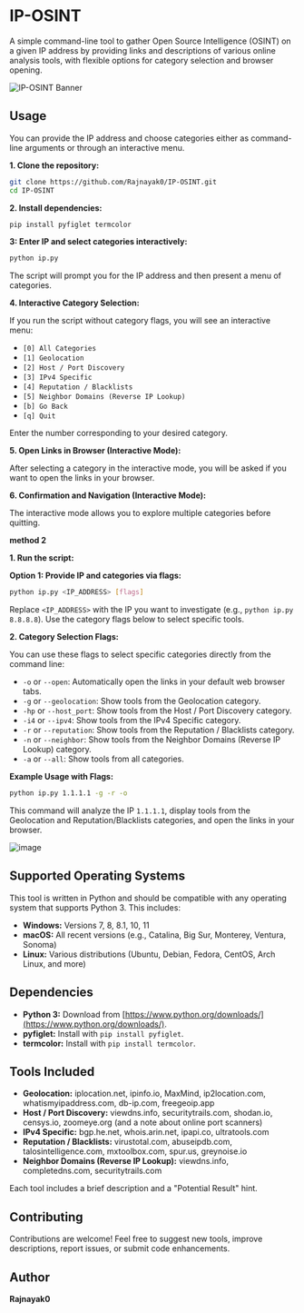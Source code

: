 
# IP-OSINT

A simple command-line tool to gather Open Source Intelligence (OSINT) on a given IP address by providing links and descriptions of various online analysis tools, with flexible options for category selection and browser opening.

![IP-OSINT Banner](https://github.com/user-attachments/assets/02897520-1f35-42a6-a880-83ce7afb6f7c)

## Usage

You can provide the IP address and choose categories either as command-line arguments or through an interactive menu.

**1. Clone the repository:**
```bash
git clone https://github.com/Rajnayak0/IP-OSINT.git
cd IP-OSINT
```

**2. Install dependencies:**
```bash
pip install pyfiglet termcolor
```

**3: Enter IP and select categories interactively:**
```bash
python ip.py
```
The script will prompt you for the IP address and then present a menu of categories.

**4. Interactive Category Selection:**

If you run the script without category flags, you will see an interactive menu:

* `[0] All Categories`
* `[1] Geolocation`
* `[2] Host / Port Discovery`
* `[3] IPv4 Specific`
* `[4] Reputation / Blacklists`
* `[5] Neighbor Domains (Reverse IP Lookup)`
* `[b] Go Back`
* `[q] Quit`

Enter the number corresponding to your desired category.

**5. Open Links in Browser (Interactive Mode):**

After selecting a category in the interactive mode, you will be asked if you want to open the links in your browser.

**6. Confirmation and Navigation (Interactive Mode):**

The interactive mode allows you to explore multiple categories before quitting.

**method 2**

**1. Run the script:**

**Option 1: Provide IP and categories via flags:**
```bash
python ip.py <IP_ADDRESS> [flags]
```
Replace `<IP_ADDRESS>` with the IP you want to investigate (e.g., `python ip.py 8.8.8.8`). Use the category flags below to select specific tools.


**2. Category Selection Flags:**

You can use these flags to select specific categories directly from the command line:

* `-o` or `--open`: Automatically open the links in your default web browser tabs.
* `-g` or `--geolocation`: Show tools from the Geolocation category.
* `-hp` or `--host_port`: Show tools from the Host / Port Discovery category.
* `-i4` or `--ipv4`: Show tools from the IPv4 Specific category.
* `-r` or `--reputation`: Show tools from the Reputation / Blacklists category.
* `-n` or `--neighbor`: Show tools from the Neighbor Domains (Reverse IP Lookup) category.
* `-a` or `--all`: Show tools from all categories.

**Example Usage with Flags:**
```bash
python ip.py 1.1.1.1 -g -r -o
```
This command will analyze the IP `1.1.1.1`, display tools from the Geolocation and Reputation/Blacklists categories, and open the links in your browser.

![image](https://github.com/user-attachments/assets/befd090b-4471-463b-84c9-506d7a3f5790)



## Supported Operating Systems

This tool is written in Python and should be compatible with any operating system that supports Python 3. This includes:

* **Windows:** Versions 7, 8, 8.1, 10, 11
* **macOS:** All recent versions (e.g., Catalina, Big Sur, Monterey, Ventura, Sonoma)
* **Linux:** Various distributions (Ubuntu, Debian, Fedora, CentOS, Arch Linux, and more)

## Dependencies

* **Python 3:** Download from [https://www.python.org/downloads/](https://www.python.org/downloads/).
* **pyfiglet:** Install with `pip install pyfiglet`.
* **termcolor:** Install with `pip install termcolor`.

## Tools Included

* **Geolocation:** iplocation.net, ipinfo.io, MaxMind, ip2location.com, whatismyipaddress.com, db-ip.com, freegeoip.app
* **Host / Port Discovery:** viewdns.info, securitytrails.com, shodan.io, censys.io, zoomeye.org (and a note about online port scanners)
* **IPv4 Specific:** bgp.he.net, whois.arin.net, ipapi.co, ultratools.com
* **Reputation / Blacklists:** virustotal.com, abuseipdb.com, talosintelligence.com, mxtoolbox.com, spur.us, greynoise.io
* **Neighbor Domains (Reverse IP Lookup):** viewdns.info, completedns.com, securitytrails.com

Each tool includes a brief description and a "Potential Result" hint.

## Contributing

Contributions are welcome! Feel free to suggest new tools, improve descriptions, report issues, or submit code enhancements.

## Author

**Rajnayak0**

